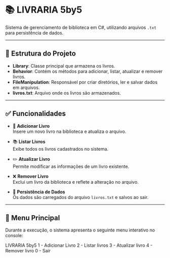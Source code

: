 # 📚 LIVRARIA 5by5

Sistema de gerenciamento de biblioteca em C#, utilizando arquivos `.txt` para persistência de dados.

---

## 📁 Estrutura do Projeto

- **Library**: Classe principal que armazena os livros.
- **Behavior**: Contém os métodos para adicionar, listar, atualizar e remover livros.
- **FileManipulation**: Responsável por criar diretórios, ler e salvar dados em arquivos.
- **livros.txt**: Arquivo onde os livros são armazenados.

---

## ✅ Funcionalidades

- 📖 **Adicionar Livro**  
  Insere um novo livro na biblioteca e atualiza o arquivo.

- 📚 **Listar Livros**  
  Exibe todos os livros cadastrados no sistema.

- ✏️ **Atualizar Livro**  
  Permite modificar as informações de um livro existente.

- ❌ **Remover Livro**  
  Exclui um livro da biblioteca e reflete a alteração no arquivo.

- 💾 **Persistência de Dados**  
  Os dados são carregados do arquivo `livros.txt` e salvos ao sair.

---

## 🧭 Menu Principal

Durante a execução, o sistema apresenta o seguinte menu interativo no console:

LIVRARIA 5by5
1 - Adicionar Livro 
2 - Listar livros
3 - Atualizar livro
4 - Remover livro
0 - Sair
